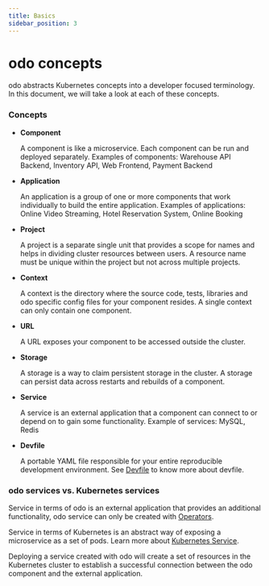 ```yaml
---
title: Basics
sidebar_position: 3
---
```

# odo concepts

odo abstracts Kubernetes concepts into a developer focused terminology. In this document, we will take a look at each of these concepts.

### Concepts

* **Component** 
  
  A component is like a microservice. Each component can be run and deployed separately. Examples of components: Warehouse API Backend, Inventory API, Web Frontend, Payment Backend

* **Application**
  
  An application is a group of one or more components that work individually to build the entire application. Examples of applications: Online Video Streaming, Hotel Reservation System, Online Booking


* **Project**
  
  A project is a separate single unit that provides a scope for names and helps in dividing cluster resources between users. A resource name must be unique within the project but not across multiple projects.


* **Context**
  
  A context is the directory where the source code, tests, libraries and odo specific config files for your component resides. A single context can only contain one component.

* **URL**
  
  A URL exposes your component to be accessed outside the cluster.


* **Storage**
  
  A storage is a way to claim persistent storage in the cluster. A storage can persist data across restarts and rebuilds of a component.


* **Service**
  
  A service is an external application that a component can connect to or depend on to gain some functionality. Example of services: MySQL, Redis


* **Devfile**
  
  A portable YAML file responsible for your entire reproducible development environment. See [Devfile](../architecture/devfile.md) to know more about devfile.
  

### odo services vs. Kubernetes services
Service in terms of odo is an external application that provides an additional functionality, odo service can only be created with [Operators](https://operatorframework.io/what/).

Service in terms of Kubernetes is an abstract way of exposing a microservice as a set of pods. Learn more about [Kubernetes Service](https://kubernetes.io/docs/concepts/services-networking/service/).

Deploying a service created with odo will create a set of resources in the Kubernetes cluster to establish a successful connection between the odo component and the external application.